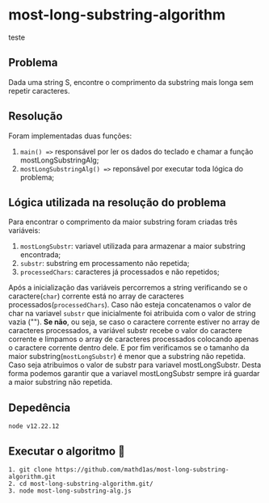 # most-long-substring-algorithm
teste
## Problema
Dada uma string S, encontre o comprimento da substring mais longa sem repetir
caracteres.

## Resolução
Foram implementadas duas funções:
1. `main() =>` responsável por ler os dados do teclado e chamar a função mostLongSubstringAlg;
2. `mostLongSubstringAlg() =>` reponsável por executar toda lógica do problema;

## Lógica utilizada na resolução do problema
Para encontrar o comprimento da maior substring foram criadas três variáveis:
1. `mostLongSubstr`: variavel utilizada para armazenar a maior substring encontrada;
2. `substr`: substring em processamento não repetida;
3. `processedChars`: caracteres já processados e não repetidos;

Após a inicialização das variáveis percorremos a string verificando se o caractere(`char`)
corrente está no array de caracteres processados(`processedChars`). Caso não esteja concatenamos o valor de char na variavel `substr` que inicialmente foi atribuida com o valor de string vazia (""). **Se não**, ou seja, se caso o caractere corrente estiver no array de caracteres processados, a variável substr recebe o valor do caractere corrente e limpamos o array de caracteres processados colocando apenas o caractere corrente dentro dele. E por fim verificamos se o tamanho da maior substring(`mostLongSubstr`) é menor que a substring não repetida. Caso seja atribuimos o valor de substr para variavel mostLongSubstr. Desta forma podemos garantir que a variavel mostLongSubstr sempre irá guardar a maior substring não repetida.

## Depedência
`node v12.22.12`



## Executar o algoritmo :rocket:
```
1. git clone https://github.com/mathd1as/most-long-substring-algorithm.git
2. cd most-long-substring-algorithm.git/
3. node most-long-substring-alg.js
```
